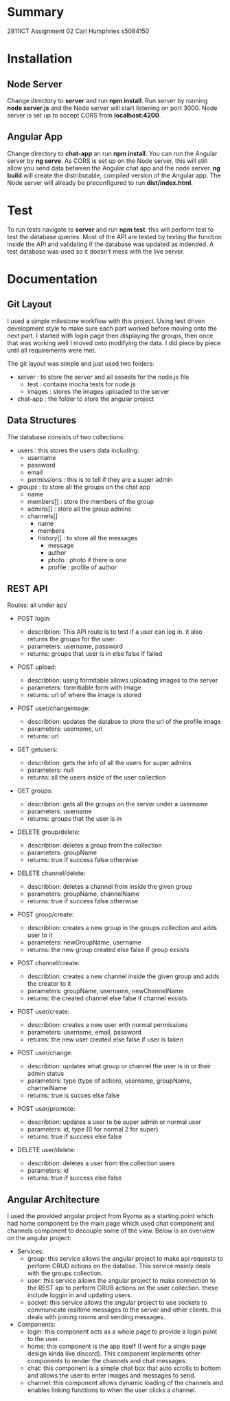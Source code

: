 # Summary
2811ICT Assignment 02 Carl Humphries s5084150 


# Installation
## Node Server
Change directory to **server** and run **npm install**. Run server by running **node server.js** and the Node server will start listening on port 3000. Node server is set up to accept CORS from **localhost:4200**.

## Angular App
Change directory to **chat-app** an run **npm install**. You can run the Angular server by **ng serve**. As CORS is set up on the Node server, this will still allow you send data between the Angular chat app and the node server. **ng build** will create the distributable, compiled version of the Angular app. The Node server will already be preconfigured to run **dist/index.html**.

# Test
To run tests navigate to **server** and run **npm test**. this will perform test to test the database queries. Most of the API are tested by testing the function inside the API and validating if the database was updated as indended. A test database was used so it doesn't mess with the live server.

# Documentation
## Git Layout
I used a simple milestone workflow with this project. Using test driven development style to make sure each part worked before moving onto the next part. I started with login page then displaying the groups, then once that was working well I moved onto modifying the data. I did piece by piece until all requirements were met.

The git layout was simple and just used two folders:
  * server : to store the server and all assests for the node.js file
    * test : contains mocha tests for node.js
    * images : stores the images uploaded to the server
  * chat-app : the folder to store the angular project

## Data Structures
The database consists of two collections:
  * users : this stores the users data including:
    * username
    * password
    * email
    * permissions : this is to tell if they are a super admin
  * groups : to store all the groups on the chat app
    * name
    * members[] : store the members of the group
    * admins[] : store all the group admins
    * channels[]
      * name
      * members
      * history[] : to store all the messages
        * message
        * author
        * photo : photo if there is one
        * profile : profile of author

## REST API
Routes: all under api/
* POST login:
    * describtion: This API route is to test if a user can log in. it also returns the groups for the user.
    * parameters: username, password
    * returns: groups that user is in else false if failed

* POST upload:
    * describtion: using formitable allows uploading images to the server
    * parameters: formitiable form with image
    * returns: url of where the image is stored
    
* POST user/changeimage:
    * describtion: updates the databse to store the url of the profile image
    * parameters: username, url
    * returns: url

* GET getusers:
    * describtion: gets the info of all the users for super admins
    * parameters: null
    * returns: all the users inside of the user collection
    
* GET groups:
    * describtion: gets all the groups on the server under a username
    * parameters: username
    * returns: groups that the user is in

* DELETE group/delete:
    * describtion: deletes a group from the collection
    * parameters: groupName
    * returns: true if success false otherwise

* DELETE channel/delete:
    * describtion: deletes a channel from inside the given group
    * parameters: groupName, channelName
    * returns: true if success false otherwise

* POST group/create:
    * describtion: creates a new group in the groups collection and adds user to it
    * parameters: newGroupName, username
    * returns: the new group created else false if group exsists
  
* POST channel/create:
    * describtion: creates a new channel inside the given group and adds the creator to it
    * parameters: groupName, username, newChannelName
    * returns: the created channel else false if channel exsists

* POST user/create:
    * describtion: creates a new user with normal permissions
    * parameters: username, email, password
    * returns: the new user created else false if user is taken

* POST user/change:
    * describtion: updates what group or channel the user is in or their admin status
    * parameters: type (type of action), username, groupName, channelName
    * returns: true is succes else false

* POST user/promote:
    * describtion: updates a user to be super admin or normal user 
    * parameters: id, type (0 for normal 2 for super)
    * returns: true if success else false 

* DELETE user/delete:
    * describtion: deletes a user from the collection users
    * parameters: id
    * returns: true if success else false

## Angular Architecture
I used the provided angular project from Ryoma as a starting point which had home component be the main page which used chat component and channels component to decouple some of the view. Below is an overview on the angular project:
* Services:
    * group: this service allows the angular project to make api requests to perform CRUD actions on the databse. This service mainly deals with the groups collection.
    * user: this service allows the angular project to make connection to the REST api to perform CRUB actions on the user collection. these include loggin in and updating users.
    * socket: this service allows the angular project to use sockets to communicate realtime messages to the server and other clients. this deals with joining rooms and sending messages.
* Components:
    * login: this component acts as a whole page to provide a login point to the user.
    * home: this component is the app itself (I went for a single page design kinda like discord). This component implements other components to render the channels and chat messages.
    * chat: this component is a simple chat box that auto scrolls to bottom and allows the user to enter images and messages to send.
    * channel: this component allows dynamic loading of the channels and enables linking functions to when the user clicks a channel.

